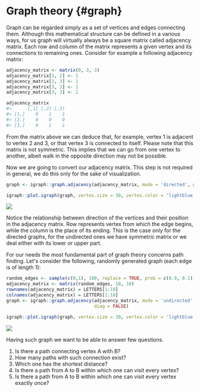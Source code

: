 # Graph theory {#graph}

Graph can be regarded simply as a set of vertices and edges connecting them. Although this mathematical structure can be defined in a various ways, for us graph will virtually always be a square matrix called adjacency matrix. Each row and column of the matrix represents a given vertex and its connections to remaining ones. Consider for example a following adjacency matrix:


```r
adjacency_matrix <- matrix(0, 3, 3)
adjacency_matrix[1, 2] <- 1
adjacency_matrix[1, 3] <- 1
adjacency_matrix[3, 2] <- 1
adjacency_matrix[3, 3] <- 1

adjacency_matrix
#>      [,1] [,2] [,3]
#> [1,]    0    1    1
#> [2,]    0    0    0
#> [3,]    0    1    1
```

From the matrix above we can deduce that, for example, vertex 1 is adjacent to vertex 2 and 3, or that vertex 3 is connected to itself. Please note that this matrix is not symmetric. This implies that we can go from one vertex to another, albeit walk in the opposite direction may not be possible.

Now we are going to convert our adjacency matrix. This step is not required in general, we do this only for the sake of visualization.


```r
graph <- igraph::graph.adjacency(adjacency_matrix, mode = 'directed', weighted = TRUE)

igraph::plot.igraph(graph, vertex.size = 30, vertex.color = 'lightblue')
```

![](05-Graph_files/figure-epub3/unnamed-chunk-2-1.png)<!-- -->

Notice the relationship between direction of the vertices and their position in the adjacency matrix. Row represents vertex from which the edge begins, while the column is the place of its ending. This is the case only for the directed graphs, for the undirected ones we have symmetric matrix or we deal either with its lower or upper part.  

For our needs the most fundamental part of graph theory concerns path finding. Let's consider the following, randomly generated graph (each edge is of length 1):


```r
random_edges <- sample(c(0,1), 100, replace = TRUE, prob = c(0.9, 0.1))
adjacency_matrix <- matrix(random_edges, 10, 10)
rownames(adjacency_matrix) = LETTERS[1:10]
colnames(adjacency_matrix) = LETTERS[1:10]
graph <- igraph::graph.adjacency(adjacency_matrix, mode = 'undirected', 
                                 diag = FALSE)

igraph::plot.igraph(graph, vertex.size = 30, vertex.color = 'lightblue')
```

![](05-Graph_files/figure-epub3/unnamed-chunk-3-1.png)<!-- -->

Having such graph we want to be able to answer few questions. 

 1. Is there a path connecting vertex A with B?
 2. How many paths with such connection exist?
 3. Which one has the shortest distance?
 4. Is there a path from A to B within which one can visit every vertex?
 5. Is there a path from A to B within which one can visit every vertex exactly once?
